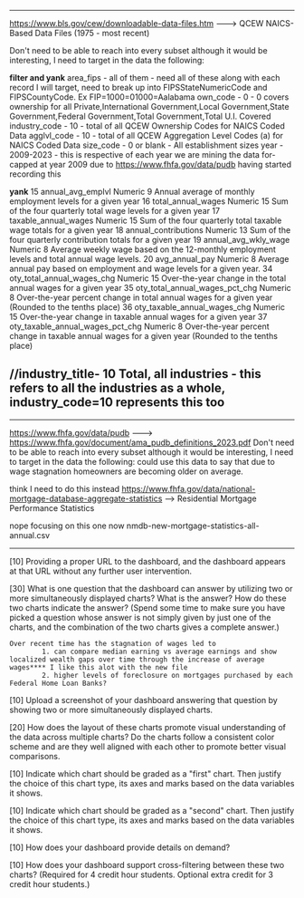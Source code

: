 --------------------------------------------------------------------------------------------------------------------------------------------------------------------------------------------------------------

https://www.bls.gov/cew/downloadable-data-files.htm ---> QCEW NAICS-Based Data Files (1975 - most recent)

Don't need to be able to reach into every subset although it would be interesting, I need to target in the data the following:

****filter and yank****
area_fips	- all of them			- 	need all of these along with each record I will target, need to break up into FIPSStateNumericCode and FIPSCountyCode. Ex FIP=1000=01000=Aalabama
own_code	- 0				- 	0 covers ownership for all Private,International Government,Local Government,State Government,Federal Government,Total Government,Total U.I. Covered 
industry_code	- 10				-	total of all QCEW Ownership Codes for NAICS Coded Data
agglvl_code	- 10				-	total of all QCEW Aggregation Level Codes (a) for NAICS Coded Data
size_code	- 0 or blank			-	All establishment sizes
year		- 2009-2023			-	this is respective of each year we are mining the data for- capped at year 2009 due to https://www.fhfa.gov/data/pudb having started recording this 

****yank****
15	annual_avg_emplvl	Numeric	9	Annual average of monthly employment levels for a given year
16	total_annual_wages	Numeric	15	Sum of the four quarterly total wage levels for a given year
17	taxable_annual_wages	Numeric	15	Sum of the four quarterly total taxable wage totals for a given year
18	annual_contributions	Numeric	13	Sum of the four quarterly contribution totals for a given year
19	annual_avg_wkly_wage	Numeric	8	Average weekly wage based on the 12-monthly employment levels and total annual wage levels.
20	avg_annual_pay	Numeric	8	Average annual pay based on employment and wage levels for a given year.
34	oty_total_annual_wages_chg	Numeric	15	Over-the-year change in the total annual wages for a given year
35	oty_total_annual_wages_pct_chg	Numeric	8	Over-the-year percent change in total annual wages for a given year (Rounded to the tenths place)
36	oty_taxable_annual_wages_chg	Numeric	15	Over-the-year change in taxable annual wages for a given year
37	oty_taxable_annual_wages_pct_chg	Numeric	8	Over-the-year percent change in taxable annual wages for a given year (Rounded to the tenths place)

//industry_title- 10 Total, all industries	-	this refers to all the industries as a whole, industry_code=10 represents this too
--------------------------------------------------------------------------------------------------------------------------------------------------------------------------------------------------------------








--------------------------------------------------------------------------------------------------------------------------------------------------------------------------------------------------------------
https://www.fhfa.gov/data/pudb ---> https://www.fhfa.gov/document/ama_pudb_definitions_2023.pdf
Don't need to be able to reach into every subset although it would be interesting, I need to target in the data the following:
could use this data to say that due to wage stagnation homeowners are becoming older on average.


think I need to do this instead
https://www.fhfa.gov/data/national-mortgage-database-aggregate-statistics --> Res​idential Mort​gage Performance Statistics	




nope focusing on this one now
nmdb-new-mortgage-statistics-all-annual.csv




-------------------------------------------------------------------------------------------------------------------------------------------------------------------------------------------------------------- 





[10] Providing a proper URL to the dashboard, and the dashboard appears at that URL without any further user intervention.

[30] What is one question that the dashboard can answer by utilizing two or more simultaneously displayed charts? What is the answer? How do these two charts indicate the answer? (Spend some time to make sure you have picked a question whose answer is not simply given by just one of the charts, and the combination of the two charts gives a complete answer.)

	Over recent time has the stagnation of wages led to 
			1. can compare median earning vs average earnings and show localized wealth gaps over time through the increase of average wages**** I like this alot with the new file 
			2. higher levels of foreclosure on mortgages purchased by each Federal Home Loan Banks?

[10] Upload a screenshot of your dashboard answering that question by showing two or more simultaneously displayed charts.

[20] How does the layout of these charts promote visual understanding of the data across multiple charts? Do the charts follow a consistent color scheme and are they well aligned with each other to promote better visual comparisons.

[10] Indicate which chart should be graded as a "first" chart. Then justify the choice of this chart type, its axes and marks based on the data variables it shows.

[10] Indicate which chart should be graded as a "second" chart. Then justify the choice of this chart type, its axes and marks based on the data variables it shows.

[10] How does your dashboard provide details on demand?

[10] How does your dashboard support cross-filtering between these two charts?  (Required for 4 credit hour students. Optional extra credit for 3 credit hour students.)